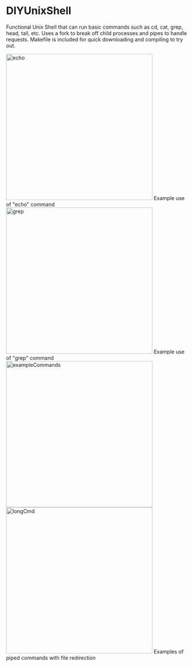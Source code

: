 # DIYUnixShell

Functional Unix Shell that can run basic commands such as cd, cat, grep, head, tail, etc. Uses a fork to break off child processes and pipes to handle requests. Makefile is included for quick downloading and compiling to try out. 

<img width="400" alt="echo" src="https://github.com/SarahBateman22/DIYUnixShell/assets/142822160/145e29c6-e6be-4241-865b-7842820511b8">
Example use of "echo" command


<img width="400" alt="grep" src="https://github.com/SarahBateman22/DIYUnixShell/assets/142822160/c12f1a3a-fa73-4433-953c-71892c15ac57">
Example use of "grep" command

<img width="400" alt="exampleCommands" src="https://github.com/SarahBateman22/DIYUnixShell/assets/142822160/addcdf4a-1e0f-4117-879c-1f0a29cc9bdd">
<img width="400" alt="longCmd" src="https://github.com/SarahBateman22/DIYUnixShell/assets/142822160/31b1fe86-749f-4e7a-b449-4c405cdc9d04">
Examples of piped commands with file redirection
